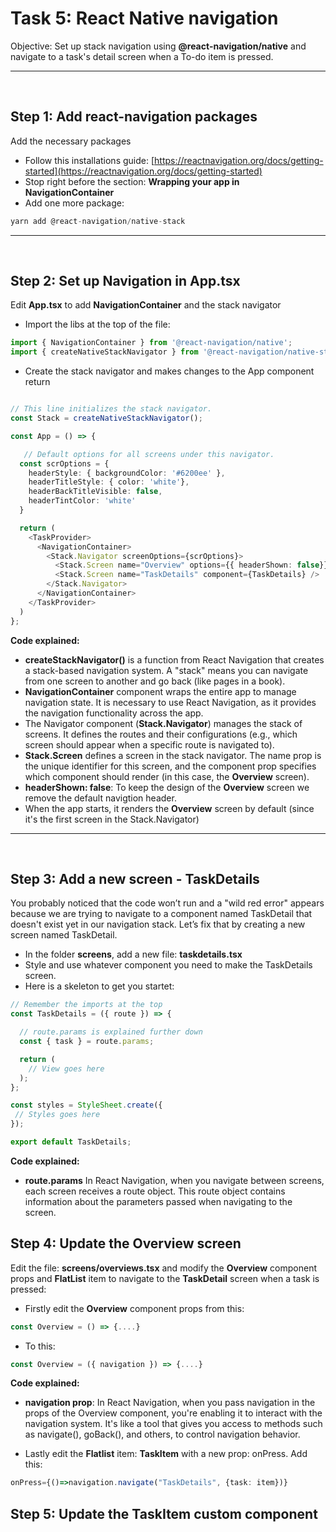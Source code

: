 # Task 5: React Native navigation

Objective: Set up stack navigation using **@react-navigation/native** and navigate to a task's detail screen when a To-do item is pressed.

---
<br/>

## Step 1: Add react-navigation packages
Add the necessary packages

- Follow this installations guide: [https://reactnavigation.org/docs/getting-started](https://reactnavigation.org/docs/getting-started)
- Stop right before the section: **Wrapping your app in NavigationContainer**
- Add one more package:
```ts
yarn add @react-navigation/native-stack
```

---
<br/>

## Step 2: Set up Navigation in App.tsx
Edit **App.tsx** to add **NavigationContainer** and the stack navigator
- Import the libs at the top of the file:
```ts
import { NavigationContainer } from '@react-navigation/native';
import { createNativeStackNavigator } from '@react-navigation/native-stack';
```
- Create the stack navigator and makes changes to the App component return

```ts

// This line initializes the stack navigator.
const Stack = createNativeStackNavigator();

const App = () => {

   // Default options for all screens under this navigator.
  const scrOptions = { 
    headerStyle: { backgroundColor: '#6200ee' },
    headerTitleStyle: { color: 'white'}, 
    headerBackTitleVisible: false,
    headerTintColor: 'white'
  }

  return (
    <TaskProvider>
      <NavigationContainer>
        <Stack.Navigator screenOptions={scrOptions}>
          <Stack.Screen name="Overview" options={{ headerShown: false}} component={Overview} />
          <Stack.Screen name="TaskDetails" component={TaskDetails} />
        </Stack.Navigator>
      </NavigationContainer>
    </TaskProvider>
  )
};
```

**Code explained:**
- **createStackNavigator()** is a function from React Navigation that creates a stack-based navigation system. A "stack" means you can navigate from one screen to another and go back (like pages in a book).
- **NavigationContainer** component wraps the entire app to manage navigation state. It is necessary to use React Navigation, as it provides the navigation functionality across the app. 
- The Navigator component (**Stack.Navigator**) manages the stack of screens. It defines the routes and their configurations (e.g., which screen should appear when a specific route is navigated to).
- **Stack.Screen** defines a screen in the stack navigator. The name prop is the unique identifier for this screen, and the component prop specifies which component should render (in this case, the **Overview** screen).
- **headerShown: false**: To keep the design of the **Overview** screen we remove the default navigtion header.
- When the app starts, it renders the **Overview** screen by default (since it's the first screen in the Stack.Navigator)

---
<br/>


## Step 3: Add a new screen - TaskDetails
You probably noticed that the code won’t run and a "wild red error" appears because we are trying to navigate to a component named TaskDetail that doesn't exist yet in our navigation stack. Let’s fix that by creating a new screen named TaskDetail.

- In the folder **screens**, add a new file: **taskdetails.tsx**
- Style and use whatever component you need to make the TaskDetails screen.
- Here is a skeleton to get you startet:

```ts
// Remember the imports at the top
const TaskDetails = ({ route }) => {

  // route.params is explained further down
  const { task } = route.params;

  return (
    // View goes here
  );
};

const styles = StyleSheet.create({
 // Styles goes here
});

export default TaskDetails;
```
**Code explained:**
- **route.params** In React Navigation, when you navigate between screens, each screen receives a route object. This route object contains information about the parameters passed when navigating to the screen.

## Step 4: Update the Overview screen
Edit the file: **screens/overviews.tsx** and modify the **Overview** component props and **FlatList** item to navigate to the **TaskDetail** screen when a task is pressed:
- Firstly edit the **Overview** component props from this:
```ts
const Overview = () => {....}
```
- To this:
```ts
const Overview = ({ navigation }) => {....}
```
**Code explained:**
- **navigation prop**: In React Navigation, when you pass navigation in the props of the Overview component, you're enabling it to interact with the navigation system. It's like a tool that gives you access to methods such as navigate(), goBack(), and others, to control navigation behavior.

- Lastly edit the **Flatlist** item: **TaskItem** with a new prop: onPress. Add this:
```ts
onPress={()=>navigation.navigate("TaskDetails", {task: item})} 
```

## Step 5: Update the TaskItem custom component